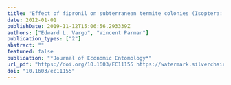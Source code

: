 ```yaml
---
title: "Effect of fipronil on subterranean termite colonies (Isoptera: Rhinotermitidae) in the field"
date: 2012-01-01
publishDate: 2019-11-12T15:06:56.293339Z
authors: ["Edward L. Vargo", "Vincent Parman"]
publication_types: ["2"]
abstract: ""
featured: false
publication: "*Journal of Economic Entomology*"
url_pdf: "https://doi.org/10.1603/EC11155 https://watermark.silverchair.com/jee105-0523.pdf?token=AQECAHi208BE49Ooan9kkhW_Ercy7Dm3ZL_9Cf3qfKAc485ysgAAAm0wggJpBgkqhkiG9w0BBwagggJaMIICVgIBADCCAk8GCSqGSIb3DQEHATAeBglghkgBZQMEAS4wEQQMDStUf_W4yh2iT2oBAgEQgIICIL2Qp4I8WiaDfCNQTDpx7IsxaBP-UCEwNK-40ey1m0Nad86UToWokDIluQd4VjnvORa5xo5f2WFLTRUzG79MwWD5go3yTlhT43OK9E2EuaK3sjOti_8ZgkQmhQd80_hL_BBdGWH-7MK6mkHobJgchxrlaLNhbQLf2byFxtqTf6kh0VK-u41Hi6x9n9VZSQo_aFXHql9TskbEfLjVT-0PsVCmQsnE5dAoqxPE0St_i_OLVdllOWlRyRyPIi6d0mEY6yP0StL-UWlrmc4ozHe2mTIHfBnuQsz2qUWeu9nMLgf3pkvTBeRfumBf4cDPw9tvtNaz3vZGRDX7dUB4md3cNepiYPScfRzErpSRSNgBjch2wYTYWzU--yTZ2B2B9HmJU1ESPGbgq4aT3CBkSEqMFJiW6CdosvcjlMM4iVKBQesUzKAT3nBtyPllGJwD0wUo8vdnz8pJkEBAKWudPxaouku63Y-ps_s1rBgeA75QBagcESGoAwBBX2-p-ev0GVNQed8pOowyDGaFPOhfVxfTzGaSSlsKrVAy-7XhiZqmDgv5-FEXQSH2wlwBFuodbnqejYIyXZ56oyJ5hkk_trtryuydMdn7SVJjgrJD_HE4cDR-fpAQpXpA767OAfdddAHdb_qvovNtmFP-qIRzq7fCkPo1dMZHHK_kimEs1TY11IBWkYKf6QQD9IRgW8Uc5TJl7sqm61mM-tAxkRjR4SF-9ik"
doi: "10.1603/ec11155"
---
```


